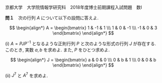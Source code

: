 京都大学　大学院情報学研究科　2018年度博士前期課程入試問題　数I

**問１**　次の行列 $A$ について以下の設問に答えよ.

$$
    \begin{align*}
        A = \begin{bmatrix} 1 & -1 & 1 \\\ 1 & 0 & -1 \\\ -1 & 0 & 3 \end{bmatrix}
    \end{align*}
$$

(i) $A = PJP^{-1}$ となるような正則行列 $P$ と次のような形式の行列 $J$ が存在する. このとき, 実数 $a,b$ を求めよ. また, $P$ をひとつ求めよ.

$$
    \begin{align*}
        J = \begin{bmatrix} a & 0 & 0 \\\ 0 & b & 1 \\\ 0 & 0 & b \end{bmatrix}
    \end{align*}
$$

(ii) $J^7$ と $A^7$ を求めよ.


